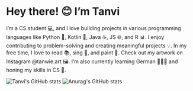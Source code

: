 # Hey there! 😊 I’m Tanvi
I’m a CS student 💻, and I love building projects in various programming languages like Python 🐍, Kotlin 🧩, Java ☕, JS 🌐, and R 📊. I enjoy contributing to problem-solving and creating meaningful projects 💡. In my free time, I love to read 📚, sing 🎤, and paint 🎨. Check out my artwork on Instagram @tanwie.art 🖼️. I’m also currently learning German 👩🏽‍💻 and honing my skills in CS 🚀.

![Tanvi's GitHub stats](https://github-readme-stats.vercel.app/api?username=TanviS3000&show_icons=true&bg_color=00000000)
![Anurag's GitHub stats](https://github-readme-stats.vercel.app/api?username=anuraghazra&show_icons=true&theme=gruvbox)
